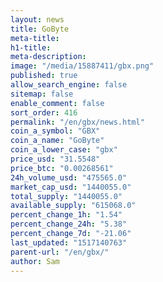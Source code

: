 ```yaml
---
layout: news
title: GoByte
meta-title: 
h1-title: 
meta-description: 
image: "/media/15887411/gbx.png"
published: true
allow_search_engine: false
sitemap: false
enable_comment: false
sort_order: 416
permalink: "/en/gbx/news.html"
coin_a_symbol: "GBX"
coin_a_name: "GoByte"
coin_a_lower_case: "gbx"
price_usd: "31.5548"
price_btc: "0.00268561"
24h_volume_usd: "475565.0"
market_cap_usd: "1440055.0"
total_supply: "1440055.0"
available_supply: "615068.0"
percent_change_1h: "1.54"
percent_change_24h: "5.38"
percent_change_7d: "-21.06"
last_updated: "1517140763"
parent-url: "/en/gbx/"
author: Sam
---
```


